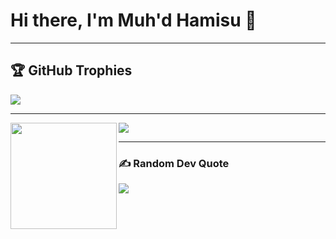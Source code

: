 # Hi there, I'm Muh'd Hamisu 👋

<!--
**sir-mammut/sir-mammut** is a ✨ _special_ ✨ repository because its `README.md` (this file) appears on your GitHub profile.

Here are some ideas to get you started:

- 🔭 I’m currently working on ...
- 🌱 I’m currently learning ...
- 👯 I’m looking to collaborate on ...
- 🤔 I’m looking for help with ...
- 💬 Ask me about ...
- 📫 How to reach me: ...
- 😄 Pronouns: ...
- ⚡ Fun fact: ...
-->

---

## 🏆 GitHub Trophies
![](https://github-profile-trophy.vercel.app/?username=sir-mammut&theme=radical&no-frame=false&no-bg=true&margin-w=4)

---

<div>
  <img height="170" align="left" src="https://github-readme-stats.vercel.app/api?username=sir-mammut&count_private=true&include_all_commits=true" />
  <img src="https://github-readme-stats.vercel.app/api/top-langs/?username=sir-mammut&layout=compact" />
</div>

---

### ✍️ Random Dev Quote
![](https://quotes-github-readme.vercel.app/api?type=horizontal&theme=radical)
